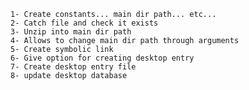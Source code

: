     1- Create constants... main dir path... etc...
    2- Catch file and check it exists
    3- Unzip into main dir path
    4- Allows to change main dir path through arguments
    5- Create symbolic link
    6- Give option for creating desktop entry
    7- Create desktop entry file
    8- update desktop database